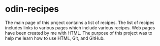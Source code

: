# odin-recipes
The main page of this project contains a list of recipes. The list of recipes includes links to various pages which include various recipes. Web pages have been created by me with HTML. The purpose of this project was to help me learn how to use HTML, Git, and GitHub.